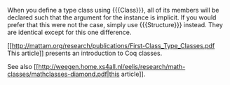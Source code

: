 When you define a type class using {{{Class}}}, all of its members will be declared such that the argument for the instance is implicit.  If you would prefer that this were not the case, simply use {{{Structure}}} instead.  They are identical except for this one difference.

[[http://mattam.org/research/publications/First-Class_Type_Classes.pdf This article]] presents an introduction to Coq classes.

See also [[http://weegen.home.xs4all.nl/eelis/research/math-classes/mathclasses-diamond.pdf|this article]].
